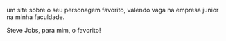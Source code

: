 um site sobre o seu personagem favorito, valendo vaga na empresa junior na minha faculdade.

Steve Jobs, para mim, o favorito!
